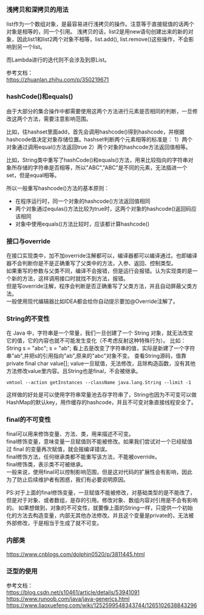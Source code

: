 
### 浅拷贝和深拷贝的用法
list作为一个数组对象，是最容易进行浅拷贝的操作。注意等于直接赋值的话两个对象是相等的，同一个引用。
浅拷贝的话，list2是用new语句创建出来的新的对象，因此list1和list2两个对象不相等，list.add(), list.remove()这些操作，不会影响到另一个list。
                                                 
而Lambda进行的迭代则不会涉及到原List。

参考文档：  
https://zhuanlan.zhihu.com/p/350219671

### hashCode()和equals()
由于大部分的集合操作中都需要使用这两个方法进行元素是否相同的判断，一旦修改这两个方法，需要注意影响范围。

比如，往hashset里面add，首先会调用hashcode()得到hashcode，并根据hashcode值决定对象存储位置。hashset判断两个元素相等的标准是：
1）两个对象通过调用equal()方法返回true 2）两个对象的hashcode方法返回值相等。

比如，String类中重写了hashCode()和equals()方法，用来比较指向的字符串对象所存储的字符串是否相等，所以"ABC","ABC"是不同的元素，无法插进一个set，但是equal相等。

所以一般重写hashcode()方法的基本原则：
* 在程序运行时，同一个对象的hashcode()方法返回值相同
* 两个对象通过equlas()方法比较为true时，这两个对象的hashcode()返回码应该相同
* 对象中使用equals()方法比较时，应该都计算hashcode()

### 接口与override
在接口实现类中，加不加override注解都可以，编译器都可以编译通过。也即编译器不会判断你是不是正确重写了父类中的方法，入参、返回、控制类型。  
如果重写的参数与父类不同，编译不会报错，但是运行会报错。认为实现类的是一个新的方法，这样调用接口时就找不到方法，报错。  
但是写override注解，程序会判断是否正确重写了父类方法，并且自动屏蔽父类方法。  
一般使用现代编辑器比如IDEA都会给你自动提示要加@Override注解了。  

### String的不变性
在 Java 中，字符串是一个常量，我们一旦创建了一个 String 对象，就无法改变它的值，它的内容也就不可能发生变化（不考虑反射这种特殊行为）。  比如：
String s = "abc";
s = "ab";
看上去是改变了字符串的值，实际是新建了一个字符串"ab",并把s的引用指向"ab",原来的"abc"对象不变。
查看String源码，值靠private final char value[]; value一旦赋值，无法修改，且除构造函数，没有其他方法修改value里内容。且String也是final，不会被继承。

```
vmtool --action getInstances --className java.lang.String --limit -1
```
这样做的好处是可以使用字符串常量池去存字符串了，String也因为不可变可以做HashMap的默认key，用作缓存的hashcode，并且不可变对象直接线程安全了。

### final的不可变性
final可以用来修饰变量、方法、类，用来描述不可变。  
final修饰变量，意味变量一旦赋值则不能被修改。如果我们尝试对一个已经赋值过 final 的变量再次赋值，就会报编译错误。  
final修饰方法，任何继承类都不能重写该方法，不能被override。  
final修饰类，表示类不可被继承。  
一般来说，使用final可以控制影响范围，但是这对代码的扩展性会有影响，因此为了防止后续维护者有困惑，我们有必要说明原因。  

PS:对于上面的final修饰变量，一旦赋值不能被修改，对基础类型的是不能改了，但是对于对象、或者数组，是存的引用。修改对象、数组内容对引用是不会有影响的。
如果想做到，对象的不可变性，就要像上面的String一样，只提供一个初始化的方法去构造变量，内部无其他办法修改。并且这个变量是private的，无法被外部修改，于是相当于生成了就不可变。  


### 内部类
https://www.cnblogs.com/dolphin0520/p/3811445.html

### 泛型的使用

参考文档：  
https://blog.csdn.net/s10461/article/details/53941091
https://www.runoob.com/java/java-generics.html
https://www.liaoxuefeng.com/wiki/1252599548343744/1265102638843296